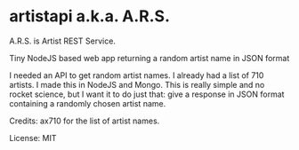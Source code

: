 artistapi a.k.a. A.R.S.
=======================

A.R.S. is Artist REST Service.

Tiny NodeJS based web app returning a random artist name in JSON format

I needed an API to get random artist names. I already had a list of 710 artists. I made this in NodeJS and Mongo. This is really simple and no rocket science, but I want it to do just that: give a response in JSON format containing a randomly chosen artist name.

Credits: ax710 for the list of artist names.

License: MIT

